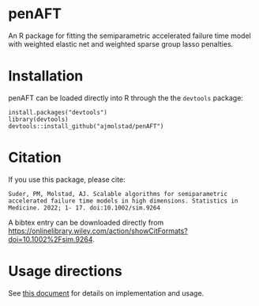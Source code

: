 # penAFT
An R package for fitting the semiparametric accelerated failure time model with weighted elastic net and weighted sparse group lasso penalties. 

# Installation
penAFT can be loaded directly into R through the the `devtools` package:
```{r}
install.packages("devtools")
library(devtools)
devtools::install_github("ajmolstad/penAFT")
```
# Citation
If you use this package, please cite: 
```
Suder, PM, Molstad, AJ. Scalable algorithms for semiparametric accelerated failure time models in high dimensions. Statistics in Medicine. 2022; 1- 17. doi:10.1002/sim.9264
```
A bibtex entry can be downloaded directly from https://onlinelibrary.wiley.com/action/showCitFormats?doi=10.1002%2Fsim.9264. 

# Usage directions
See [this document](https://ajmolstad.github.io/docs/penAFT_Example.html) for details on implementation and usage. 


